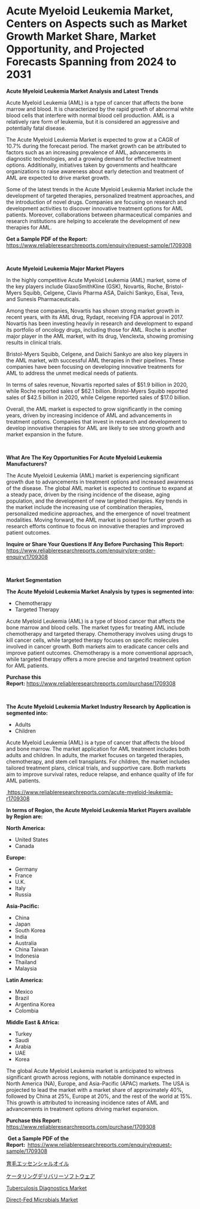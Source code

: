 <p><h1>Acute Myeloid Leukemia Market, Centers on Aspects such as Market Growth Market Share, Market Opportunity, and Projected Forecasts Spanning from 2024 to 2031</h1></p><p><strong>Acute Myeloid Leukemia Market Analysis and Latest Trends</strong></p>
<p><p>Acute Myeloid Leukemia (AML) is a type of cancer that affects the bone marrow and blood. It is characterized by the rapid growth of abnormal white blood cells that interfere with normal blood cell production. AML is a relatively rare form of leukemia, but it is considered an aggressive and potentially fatal disease.</p><p>The Acute Myeloid Leukemia Market is expected to grow at a CAGR of 10.7% during the forecast period. The market growth can be attributed to factors such as an increasing prevalence of AML, advancements in diagnostic technologies, and a growing demand for effective treatment options. Additionally, initiatives taken by governments and healthcare organizations to raise awareness about early detection and treatment of AML are expected to drive market growth.</p><p>Some of the latest trends in the Acute Myeloid Leukemia Market include the development of targeted therapies, personalized treatment approaches, and the introduction of novel drugs. Companies are focusing on research and development activities to discover innovative treatment options for AML patients. Moreover, collaborations between pharmaceutical companies and research institutions are helping to accelerate the development of new therapies for AML.</p></p>
<p><strong>Get a Sample PDF of the Report:&nbsp;</strong> <a href="https://www.reliableresearchreports.com/enquiry/request-sample/1709308">https://www.reliableresearchreports.com/enquiry/request-sample/1709308</a></p>
<p>&nbsp;</p>
<p><strong>Acute Myeloid Leukemia Major Market Players</strong></p>
<p><p>In the highly competitive Acute Myeloid Leukemia (AML) market, some of the key players include GlaxoSmithKline (GSK), Novartis, Roche, Bristol-Myers Squibb, Celgene, Clavis Pharma ASA, Daiichi Sankyo, Eisai, Teva, and Sunesis Pharmaceuticals. </p><p>Among these companies, Novartis has shown strong market growth in recent years, with its AML drug, Rydapt, receiving FDA approval in 2017. Novartis has been investing heavily in research and development to expand its portfolio of oncology drugs, including those for AML. Roche is another major player in the AML market, with its drug, Venclexta, showing promising results in clinical trials. </p><p>Bristol-Myers Squibb, Celgene, and Daiichi Sankyo are also key players in the AML market, with successful AML therapies in their pipelines. These companies have been focusing on developing innovative treatments for AML to address the unmet medical needs of patients.</p><p>In terms of sales revenue, Novartis reported sales of $51.9 billion in 2020, while Roche reported sales of $62.1 billion. Bristol-Myers Squibb reported sales of $42.5 billion in 2020, while Celgene reported sales of $17.0 billion. </p><p>Overall, the AML market is expected to grow significantly in the coming years, driven by increasing incidence of AML and advancements in treatment options. Companies that invest in research and development to develop innovative therapies for AML are likely to see strong growth and market expansion in the future.</p></p>
<p>&nbsp;</p>
<p><strong>What Are The Key Opportunities For Acute Myeloid Leukemia Manufacturers?</strong></p>
<p><p>The Acute Myeloid Leukemia (AML) market is experiencing significant growth due to advancements in treatment options and increased awareness of the disease. The global AML market is expected to continue to expand at a steady pace, driven by the rising incidence of the disease, aging population, and the development of new targeted therapies. Key trends in the market include the increasing use of combination therapies, personalized medicine approaches, and the emergence of novel treatment modalities. Moving forward, the AML market is poised for further growth as research efforts continue to focus on innovative therapies and improved patient outcomes.</p></p>
<p><strong>Inquire or Share Your Questions If Any Before Purchasing This Report:</strong> <a href="https://www.reliableresearchreports.com/enquiry/pre-order-enquiry/1709308">https://www.reliableresearchreports.com/enquiry/pre-order-enquiry/1709308</a></p>
<p>&nbsp;</p>
<p><strong>Market Segmentation</strong></p>
<p><strong>The Acute Myeloid Leukemia Market Analysis by types is segmented into:</strong></p>
<p><ul><li>Chemotherapy</li><li>Targeted Therapy</li></ul></p>
<p><p>Acute Myeloid Leukemia (AML) is a type of blood cancer that affects the bone marrow and blood cells. The market types for treating AML include chemotherapy and targeted therapy. Chemotherapy involves using drugs to kill cancer cells, while targeted therapy focuses on specific molecules involved in cancer growth. Both markets aim to eradicate cancer cells and improve patient outcomes. Chemotherapy is a more conventional approach, while targeted therapy offers a more precise and targeted treatment option for AML patients.</p></p>
<p><strong>Purchase this Report:&nbsp;</strong><a href="https://www.reliableresearchreports.com/purchase/1709308">https://www.reliableresearchreports.com/purchase/1709308</a></p>
<p>&nbsp;</p>
<p><strong>The Acute Myeloid Leukemia Market Industry Research by Application is segmented into:</strong></p>
<p><ul><li>Adults</li><li>Children</li></ul></p>
<p><p>Acute Myeloid Leukemia (AML) is a type of cancer that affects the blood and bone marrow. The market application for AML treatment includes both adults and children. In adults, the market focuses on targeted therapies, chemotherapy, and stem cell transplants. For children, the market includes tailored treatment plans, clinical trials, and supportive care. Both markets aim to improve survival rates, reduce relapse, and enhance quality of life for AML patients.</p></p>
<p><a href="https://www.reliableresearchreports.com/acute-myeloid-leukemia-r1709308">&nbsp;https://www.reliableresearchreports.com/acute-myeloid-leukemia-r1709308</a></p>
<p><strong>In terms of Region, the Acute Myeloid Leukemia Market Players available by Region are:</strong></p>
<p>
    <p> <strong> North America: </strong>
        <ul>
            <li>United States</li>
            <li>Canada</li>
        </ul>
        </p> 
    <p> <strong> Europe: </strong>
        <ul>
            <li>Germany</li>
            <li>France</li>
            <li>U.K.</li>
            <li>Italy</li>
            <li>Russia</li>
        </ul>
        </p> 
    <p> <strong> Asia-Pacific: </strong>
        <ul>
            <li>China</li>
            <li>Japan</li>
            <li>South Korea</li>
            <li>India</li>
            <li>Australia</li>
            <li>China Taiwan</li>
            <li>Indonesia</li>
            <li>Thailand</li>
            <li>Malaysia</li>
        </ul>
        </p> 
    <p> <strong> Latin America: </strong>
        <ul>
            <li>Mexico</li>
            <li>Brazil</li>
            <li>Argentina Korea</li>
            <li>Colombia</li>
        </ul>
        </p> 
    <p> <strong> Middle East & Africa: </strong>
        <ul>
            <li>Turkey</li>
            <li>Saudi</li>
            <li>Arabia</li>
            <li>UAE</li>
            <li>Korea</li>
        </ul>
    </p>
    </p>
<p><p>The global Acute Myeloid Leukemia market is anticipated to witness significant growth across regions, with notable dominance expected in North America (NA), Europe, and Asia-Pacific (APAC) markets. The USA is projected to lead the market with a market share of approximately 40%, followed by China at 25%, Europe at 20%, and the rest of the world at 15%. This growth is attributed to increasing incidence rates of AML and advancements in treatment options driving market expansion.</p></p>
<p><strong>Purchase this Report: </strong><a href="https://www.reliableresearchreports.com/purchase/1709308">https://www.reliableresearchreports.com/purchase/1709308</a></p>
<p>&nbsp;<strong>Get a Sample PDF of the Report:&nbsp;&nbsp;</strong><a href="https://www.reliableresearchreports.com/enquiry/request-sample/1709308">https://www.reliableresearchreports.com/enquiry/request-sample/1709308</a></p>
<p><strong></strong></p>
<p><p><a href="https://github.com/mm14022023/Market-Research-Report-List-1/blob/main/386440946709.md">育毛エッセンシャルオイル</a></p><p><a href="https://github.com/RudySimonis2023/Market-Research-Report-List-1/blob/main/668123446710.md">ケータリングデリバリーソフトウェア</a></p><p><a href="https://github.com/DeonteStanton2023/Market-Research-Report-List-1/blob/main/tuberculosis-diagnostics-market.md">Tuberculosis Diagnostics Market</a></p><p><a href="https://github.com/Glendatilghmankmgz0rbhwpy/Market-Research-Report-List-2/blob/main/direct-fed-microbials-market.md">Direct-Fed Microbials Market</a></p></p>